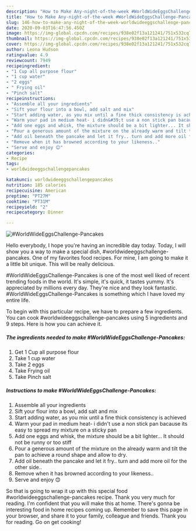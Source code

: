 ```yaml
---
description: "How to Make Any-night-of-the-week #WorldWideEggsChallenge-Pancakes"
title: "How to Make Any-night-of-the-week #WorldWideEggsChallenge-Pancakes"
slug: 146-how-to-make-any-night-of-the-week-worldwideeggschallenge-pancakes
date: 2020-09-03T16:47:56.450Z
image: https://img-global.cpcdn.com/recipes/938e02f13a121241/751x532cq70/worldwideeggschallenge-pancakes-recipe-main-photo.jpg
thumbnail: https://img-global.cpcdn.com/recipes/938e02f13a121241/751x532cq70/worldwideeggschallenge-pancakes-recipe-main-photo.jpg
cover: https://img-global.cpcdn.com/recipes/938e02f13a121241/751x532cq70/worldwideeggschallenge-pancakes-recipe-main-photo.jpg
author: Leona Hudson
ratingvalue: 4.9
reviewcount: 7949
recipeingredient:
- "1 Cup all purpose flour"
- "1 cup water"
- "2 eggs"
- " Frying oil"
- "Pinch salt"
recipeinstructions:
- "Assemble all your ingredients"
- "Sift your flour into a bowl, add salt and mix"
- "Start adding water, as you mix until a fine thick consistency is achieved"
- "Warm your pad in medium heat- i didn&#39;t use a non stick pan bacause its easy to spread my mixture on a sticky pan"
- "Add one eggs and whisk, the mixture should be a bit lighter... It should not be runny or too stiff"
- "Pour a generous amount of the mixture on the already warm and tilt the pan to achieve a round shape and allow to dry."
- "Add oil beneath the pancake and let it fry.. turn and add more oil for the other side.."
- "Remove when it has browned according to your likeness.."
- "Serve and enjoy 😊"
categories:
- Recipe
tags:
- worldwideeggschallengepancakes

katakunci: worldwideeggschallengepancakes 
nutrition: 185 calories
recipecuisine: American
preptime: "PT27M"
cooktime: "PT31M"
recipeyield: "2"
recipecategory: Dinner

---
```



![#WorldWideEggsChallenge-Pancakes](https://img-global.cpcdn.com/recipes/938e02f13a121241/751x532cq70/worldwideeggschallenge-pancakes-recipe-main-photo.jpg)

Hello everybody, I hope you're having an incredible day today. Today, I will show you a way to make a special dish, #worldwideeggschallenge-pancakes. One of my favorites food recipes. For mine, I am going to make it a little bit unique. This will be really delicious.

#WorldWideEggsChallenge-Pancakes is one of the most well liked of recent trending foods in the world. It's simple, it's quick, it tastes yummy. It's appreciated by millions every day. They're nice and they look fantastic. #WorldWideEggsChallenge-Pancakes is something which I have loved my entire life.




To begin with this particular recipe, we have to prepare a few ingredients. You can cook #worldwideeggschallenge-pancakes using 5 ingredients and 9 steps. Here is how you can achieve it.

<!--inarticleads1-->

##### The ingredients needed to make #WorldWideEggsChallenge-Pancakes:

1. Get 1 Cup all purpose flour
1. Take 1 cup water
1. Take 2 eggs
1. Take  Frying oil
1. Take Pinch salt




<!--inarticleads2-->

##### Instructions to make #WorldWideEggsChallenge-Pancakes:

1. Assemble all your ingredients
1. Sift your flour into a bowl, add salt and mix
1. Start adding water, as you mix until a fine thick consistency is achieved
1. Warm your pad in medium heat- i didn&#39;t use a non stick pan bacause its easy to spread my mixture on a sticky pan
1. Add one eggs and whisk, the mixture should be a bit lighter... It should not be runny or too stiff
1. Pour a generous amount of the mixture on the already warm and tilt the pan to achieve a round shape and allow to dry.
1. Add oil beneath the pancake and let it fry.. turn and add more oil for the other side..
1. Remove when it has browned according to your likeness..
1. Serve and enjoy 😊




So that is going to wrap it up with this special food #worldwideeggschallenge-pancakes recipe. Thank you very much for reading. I'm confident that you will make this at home. There's gonna be interesting food in home recipes coming up. Remember to save this page in your browser, and share it to your family, colleague and friends. Thank you for reading. Go on get cooking!
